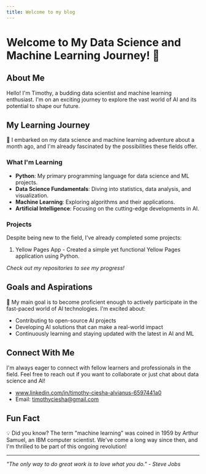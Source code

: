 ```yaml
---
title: Welcome to my blog
---
```

# Welcome to My Data Science and Machine Learning Journey! 👋

## About Me
Hello! I'm Timothy, a budding data scientist and machine learning enthusiast. I'm on an exciting journey to explore the vast world of AI and its potential to shape our future.

## My Learning Journey
🚀 I embarked on my data science and machine learning adventure about a month ago, and I'm already fascinated by the possibilities these fields offer.

### What I'm Learning
- **Python**: My primary programming language for data science and ML projects.
- **Data Science Fundamentals**: Diving into statistics, data analysis, and visualization.
- **Machine Learning**: Exploring algorithms and their applications.
- **Artificial Intelligence**: Focusing on the cutting-edge developments in AI.

### Projects
Despite being new to the field, I've already completed some projects:
1. Yellow Pages App - Created a simple yet functional Yellow Pages application using Python.

*Check out my repositories to see my progress!*

## Goals and Aspirations
🎯 My main goal is to become proficient enough to actively participate in the fast-paced world of AI technologies. I'm excited about:
- Contributing to open-source AI projects
- Developing AI solutions that can make a real-world impact
- Continuously learning and staying updated with the latest in AI and ML

## Connect With Me
I'm always eager to connect with fellow learners and professionals in the field. Feel free to reach out if you want to collaborate or just chat about data science and AI!

- www.linkedin.com/in/timothy-ciesha-alvianus-6597441a0
- Email: timothyciesha@gmail.com

## Fun Fact
💡 Did you know? The term "machine learning" was coined in 1959 by Arthur Samuel, an IBM computer scientist. We've come a long way since then, and I'm thrilled to be part of this ongoing revolution!

---

*"The only way to do great work is to love what you do." - Steve Jobs*
